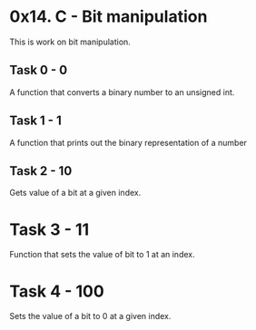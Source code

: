 # 0x14. C - Bit manipulation
This is work on bit manipulation.

## Task 0 - 0
A function that converts a binary number to an unsigned int.

## Task 1 - 1
A function that prints out the binary representation of a number

## Task 2 - 10
Gets value of a bit at a given index.

# Task 3 - 11
Function that sets the value of bit to 1 at an index.

# Task 4 - 100
Sets the value of a bit to 0 at a given index.


